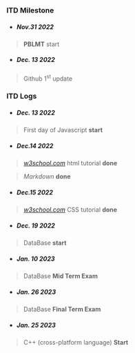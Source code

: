 ### ITD Milestone

* ##### Nov.31 2022

> **PBLMT** start

* ##### Dec. 13 2022
>   Github 1<sup>st</sup> update 

### ITD Logs

* ##### Dec. 13 2022
>   First day of Javascript **start**


* ##### Dec.14 2022
>   *[w3school.com](https://www.w3school.com)* html tutorial **done**

>   *Markdown* **done**

* ##### Dec.15 2022
>   *[w3school.com](https://www.w3school.com)* CSS tutorial **done**

* ##### Dec. 19 2022
>   DataBase **start**
* ##### Jan. 10 2023
>   DataBase **Mid Term Exam**
* ##### Jan. 26 2023
>   DataBase **Final Term Exam**
>
* ##### Jan. 25 2023
>   C++ (cross-platform language) **Start**
>
>
>
>
>
>
>
>
>
>
>
>
>
>
>
>
>
>
>
>
>
>
>
>
>
>
>
>
>
>
>
>
>
>

>
>
>
>
>
>
>
>
>
>
